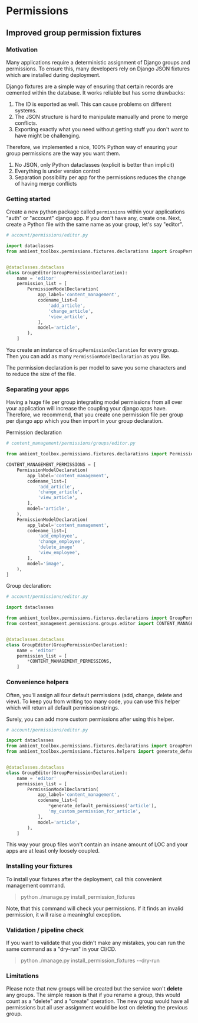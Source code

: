 # Permissions

## Improved group permission fixtures

### Motivation

Many applications require a deterministic assignment of Django groups and permissions. To ensure this, many developers
rely on Django JSON fixtures which are installed during deployment.

Django fixtures are a simple way of ensuring that certain records are cemented within the database. It works reliable
but has some drawbacks:

1. The ID is exported as well. This can cause problems on different systems.
2. The JSON structure is hard to manipulate manually and prone to merge conflicts.
3. Exporting exactly what you need without getting stuff you don't want to have might be challenging.

Therefore, we implemented a nice, 100% Python way of ensuring your group permissions are the way you want them.

1. No JSON, only Python dataclasses (explicit is better than implicit)
2. Everything is under version control
3. Separation possibility per app for the permissions reduces the change of having merge conflicts

### Getting started

Create a new python package called `permissions` within your applications "auth" or "account" django app. If you don't
have any, create one. Next, create a Python file with the same name as your group, let's say "editor".

````python
# account/permissions/editor.py

import dataclasses
from ambient_toolbox.permissions.fixtures.declarations import GroupPermissionDeclaration, PermissionModelDeclaration


@dataclasses.dataclass
class GroupEditor(GroupPermissionDeclaration):
    name = 'editor'
    permission_list = [
        PermissionModelDeclaration(
            app_label='content_management',
            codename_list=[
                'add_article',
                'change_article',
                'view_article',
            ],
            model='article',
        ),
    ]
````

You create an instance of `GroupPermissionDeclaration` for every group. Then you can add as many
`PermissionModelDeclaration` as you like.

The permission declaration is per model to save you some characters and to reduce the size of the file.

### Separating your apps

Having a huge file per group integrating model permissions from all over your application will increase the coupling
your django apps have. Therefore, we recommend, that you create one permission file per group per django app which you
then import in your group declaration.

Permission declaration

````python
# content_management/permissions/groups/editor.py

from ambient_toolbox.permissions.fixtures.declarations import PermissionModelDeclaration

CONTENT_MANAGEMENT_PERMISSIONS = [
    PermissionModelDeclaration(
        app_label='content_management',
        codename_list=[
            'add_article',
            'change_article',
            'view_article',
        ],
        model='article',
    ),
    PermissionModelDeclaration(
        app_label='content_management',
        codename_list=[
            'add_employee',
            'change_employee',
            'delete_image'
            'view_employee',
        ],
        model='image',
    ),
]
````

Group declaration:

````python
# account/permissions/editor.py

import dataclasses

from ambient_toolbox.permissions.fixtures.declarations import GroupPermissionDeclaration
from content_management.permissions.groups.editor import CONTENT_MANAGEMENT_PERMISSIONS


@dataclasses.dataclass
class GroupEditor(GroupPermissionDeclaration):
    name = 'editor'
    permission_list = [
        *CONTENT_MANAGEMENT_PERMISSIONS,
    ]
````

### Convenience helpers

Often, you'll assign all four default permissions (add, change, delete and view). To keep you from writing too many
code, you can use this helper which will return all default permission strings.

Surely, you can add more custom permissions after using this helper.

````python
# account/permissions/editor.py

import dataclasses
from ambient_toolbox.permissions.fixtures.declarations import GroupPermissionDeclaration, PermissionModelDeclaration
from ambient_toolbox.permissions.fixtures.helpers import generate_default_permissions


@dataclasses.dataclass
class GroupEditor(GroupPermissionDeclaration):
    name = 'editor'
    permission_list = [
        PermissionModelDeclaration(
            app_label='content_management',
            codename_list=[
                *generate_default_permissions('article'),
                'my_custom_permission_for_article',
            ],
            model='article',
        ),
    ]
````

This way your group files won't contain an insane amount of LOC and your apps are at least only loosely coupled.

### Installing your fixtures

To install your fixtures after the deployment, call this convenient management command.

> python ./manage.py install_permission_fixtures

Note, that this command will check your permissions. If it finds an invalid permission, it will raise a meaningful
exception.

### Validation / pipeline check

If you want to validate that you didn't make any mistakes, you can run the same command as a "dry-run" in your CI/CD.

> python ./manage.py install_permission_fixtures --dry-run

### Limitations

Please note that new groups will be created but the service won't **delete** any groups. The simple reason is that if
you rename a group, this would count as a "delete" and a "create" operation. The new group would have all permissions
but all user assignment would be lost on deleting the previous group.
